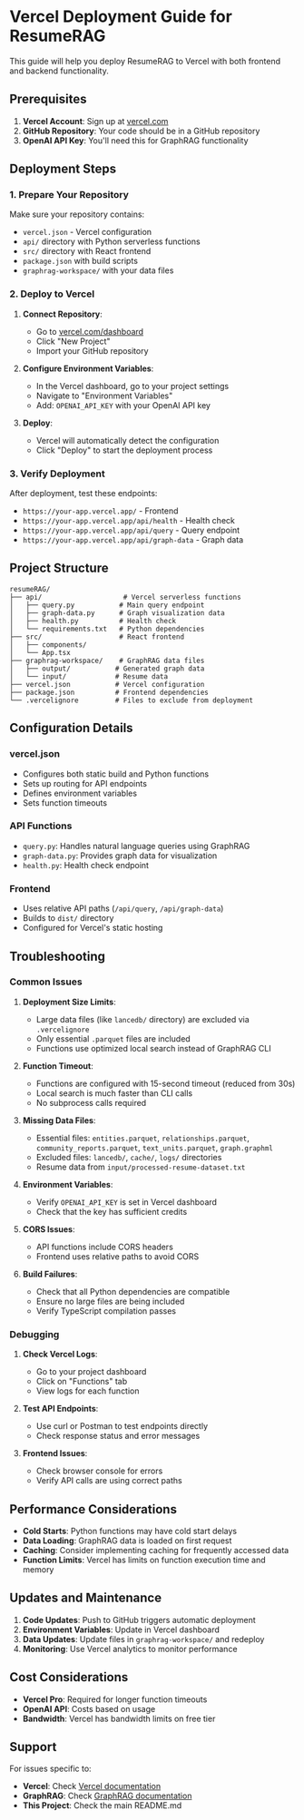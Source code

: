 # Vercel Deployment Guide for ResumeRAG

This guide will help you deploy ResumeRAG to Vercel with both frontend and backend functionality.

## Prerequisites

1. **Vercel Account**: Sign up at [vercel.com](https://vercel.com)
2. **GitHub Repository**: Your code should be in a GitHub repository
3. **OpenAI API Key**: You'll need this for GraphRAG functionality

## Deployment Steps

### 1. Prepare Your Repository

Make sure your repository contains:
- `vercel.json` - Vercel configuration
- `api/` directory with Python serverless functions
- `src/` directory with React frontend
- `package.json` with build scripts
- `graphrag-workspace/` with your data files

### 2. Deploy to Vercel

1. **Connect Repository**:
   - Go to [vercel.com/dashboard](https://vercel.com/dashboard)
   - Click "New Project"
   - Import your GitHub repository

2. **Configure Environment Variables**:
   - In the Vercel dashboard, go to your project settings
   - Navigate to "Environment Variables"
   - Add: `OPENAI_API_KEY` with your OpenAI API key

3. **Deploy**:
   - Vercel will automatically detect the configuration
   - Click "Deploy" to start the deployment process

### 3. Verify Deployment

After deployment, test these endpoints:
- `https://your-app.vercel.app/` - Frontend
- `https://your-app.vercel.app/api/health` - Health check
- `https://your-app.vercel.app/api/query` - Query endpoint
- `https://your-app.vercel.app/api/graph-data` - Graph data

## Project Structure

```
resumeRAG/
├── api/                    # Vercel serverless functions
│   ├── query.py           # Main query endpoint
│   ├── graph-data.py      # Graph visualization data
│   ├── health.py          # Health check
│   └── requirements.txt   # Python dependencies
├── src/                   # React frontend
│   ├── components/
│   └── App.tsx
├── graphrag-workspace/    # GraphRAG data files
│   ├── output/           # Generated graph data
│   └── input/            # Resume data
├── vercel.json           # Vercel configuration
├── package.json          # Frontend dependencies
└── .vercelignore         # Files to exclude from deployment
```

## Configuration Details

### vercel.json
- Configures both static build and Python functions
- Sets up routing for API endpoints
- Defines environment variables
- Sets function timeouts

### API Functions
- `query.py`: Handles natural language queries using GraphRAG
- `graph-data.py`: Provides graph data for visualization
- `health.py`: Health check endpoint

### Frontend
- Uses relative API paths (`/api/query`, `/api/graph-data`)
- Builds to `dist/` directory
- Configured for Vercel's static hosting

## Troubleshooting

### Common Issues

1. **Deployment Size Limits**:
   - Large data files (like `lancedb/` directory) are excluded via `.vercelignore`
   - Only essential `.parquet` files are included
   - Functions use optimized local search instead of GraphRAG CLI

2. **Function Timeout**:
   - Functions are configured with 15-second timeout (reduced from 30s)
   - Local search is much faster than CLI calls
   - No subprocess calls required

3. **Missing Data Files**:
   - Essential files: `entities.parquet`, `relationships.parquet`, `community_reports.parquet`, `text_units.parquet`, `graph.graphml`
   - Excluded files: `lancedb/`, `cache/`, `logs/` directories
   - Resume data from `input/processed-resume-dataset.txt`

4. **Environment Variables**:
   - Verify `OPENAI_API_KEY` is set in Vercel dashboard
   - Check that the key has sufficient credits

5. **CORS Issues**:
   - API functions include CORS headers
   - Frontend uses relative paths to avoid CORS

6. **Build Failures**:
   - Check that all Python dependencies are compatible
   - Ensure no large files are being included
   - Verify TypeScript compilation passes

### Debugging

1. **Check Vercel Logs**:
   - Go to your project dashboard
   - Click on "Functions" tab
   - View logs for each function

2. **Test API Endpoints**:
   - Use curl or Postman to test endpoints directly
   - Check response status and error messages

3. **Frontend Issues**:
   - Check browser console for errors
   - Verify API calls are using correct paths

## Performance Considerations

- **Cold Starts**: Python functions may have cold start delays
- **Data Loading**: GraphRAG data is loaded on first request
- **Caching**: Consider implementing caching for frequently accessed data
- **Function Limits**: Vercel has limits on function execution time and memory

## Updates and Maintenance

1. **Code Updates**: Push to GitHub triggers automatic deployment
2. **Environment Variables**: Update in Vercel dashboard
3. **Data Updates**: Update files in `graphrag-workspace/` and redeploy
4. **Monitoring**: Use Vercel analytics to monitor performance

## Cost Considerations

- **Vercel Pro**: Required for longer function timeouts
- **OpenAI API**: Costs based on usage
- **Bandwidth**: Vercel has bandwidth limits on free tier

## Support

For issues specific to:
- **Vercel**: Check [Vercel documentation](https://vercel.com/docs)
- **GraphRAG**: Check [GraphRAG documentation](https://github.com/microsoft/graphrag)
- **This Project**: Check the main README.md
